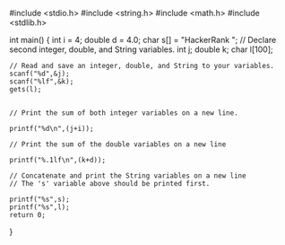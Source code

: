  #include <stdio.h>
#include <string.h>
#include <math.h>
#include <stdlib.h>

int main() {
    int i = 4;
    double d = 4.0;
    char s[] = "HackerRank ";
    // Declare second integer, double, and String variables.
    int j;
    double k;
    char l[100]; 
    
    // Read and save an integer, double, and String to your variables.
    scanf("%d",&j);
    scanf("%lf",&k);
    gets(l);

    
    // Print the sum of both integer variables on a new line.

    printf("%d\n",(j+i));

    // Print the sum of the double variables on a new line

    printf("%.1lf\n",(k+d));

    // Concatenate and print the String variables on a new line
    // The 's' variable above should be printed first.
    
    printf("%s",s);
    printf("%s",l);
    return 0;
}
